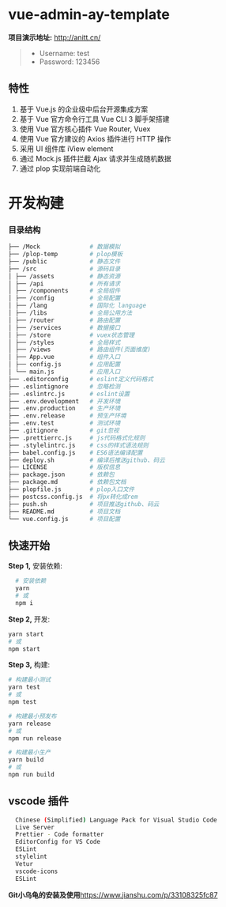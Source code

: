 # vue-admin-ay-template

**项目演示地址:** <http://anitt.cn/>

> - Username: test
> - Password: 123456

## 特性

1.  基于 Vue.js 的企业级中后台开源集成方案
2.  基于 Vue 官方命令行工具 Vue CLI 3 脚手架搭建
3.  使用 Vue 官方核心插件 Vue Router, Vuex
4.  使用 Vue 官方建议的 Axios 插件进行 HTTP 操作
5.  采用 UI 组件库 iView element
6.  通过 Mock.js 插件拦截 Ajax 请求并生成随机数据
7.  通过 plop 实现前端自动化

# 开发构建

### 目录结构

```bash
├── /Mock              # 数据模拟
├── /plop-temp         # plop模板
├── /public            # 静态文件
├── /src               # 源码目录
│ ├── /assets          # 静态资源
│ ├── /api             # 所有请求
│ ├── /components      # 全局组件
│ ├── /config          # 全局配置
│ ├── /lang            # 国际化 language
│ ├── /libs            # 全局公用方法
│ ├── /router          # 路由配置
│ ├── /services        # 数据接口
│ ├── /store           # vuex状态管理
│ ├── /styles          # 全局样式
│ ├── /views           # 路由组件(页面维度)
│ ├── App.vue          # 组件入口
│ ├── config.js        # 应用配置
│ └── main.js          # 应用入口
├── .editorconfig      # eslint定义代码格式
├── .eslintignore      # 忽略检测
├── .eslintrc.js       # eslint设置
├── .env.development   # 开发环境
├── .env.production    # 生产环境
├── .env.release       # 预生产环境
├── .env.test          # 测试环境
├── .gitignore         # git忽视
├── .prettierrc.js     # js代码格式化规则
├── .stylelintrc.js    # css的样式语法规则
├── babel.config.js    # ES6语法编译配置
├── deploy.sh          # 编译后推送github、码云
├── LICENSE            # 版权信息
├── package.json       # 依赖包
├── package.md         # 依赖包文档
├── plopfile.js        # plop入口文件
├── postcss.config.js  # 将px转化成rem
├── push.sh            # 项目推送github、码云
├── README.md          # 项目文档
└── vue.config.js      # 项目配置
```


## 快速开始

**Step 1,** 安装依赖:

```bash
  # 安装依赖
  yarn
  # 或
  npm i
```

**Step 2,** 开发:

```bash
yarn start
# 或
npm start
```

**Step 3,** 构建:

```bash
# 构建最小测试
yarn test
# 或
npm test

# 构建最小预发布
yarn release
# 或
npm run release

# 构建最小生产
yarn build
# 或
npm run build
```

## vscode 插件

```bash
  Chinese (Simplified) Language Pack for Visual Studio Code
  Live Server
  Prettier - Code formatter
  EditorConfig for VS Code
  ESLint
  stylelint
  Vetur
  vscode-icons
  ESLint
```

**Git小乌龟的安装及使用**<https://www.jianshu.com/p/33108325fc87>
